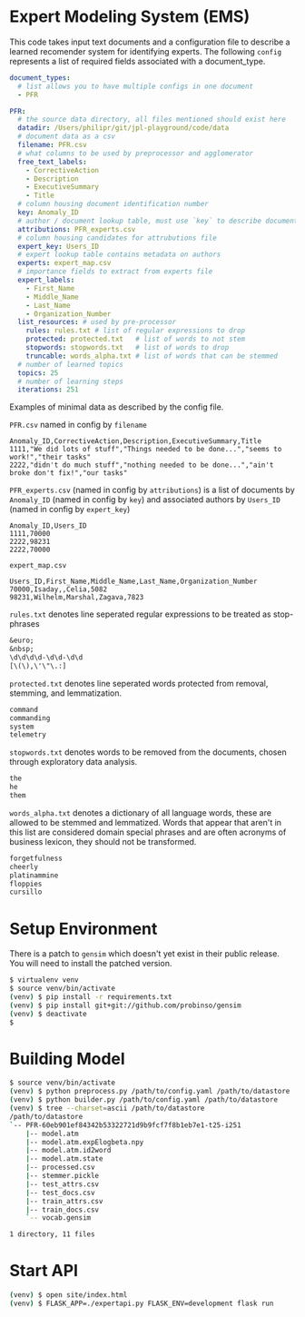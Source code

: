# Expert Modeling System (EMS)

This code takes input text documents and a configuration file to describe
a learned recomender system for identifying experts. The following `config`
represents a list of required fields associated with a document_type.

```yaml
document_types:
  # list allows you to have multiple configs in one document
  - PFR

PFR:
  # the source data directory, all files mentioned should exist here
  datadir: /Users/philipr/git/jpl-playground/code/data
  # document data as a csv
  filename: PFR.csv
  # what columns to be used by preprocessor and agglomerator
  free_text_labels:
    - CorrectiveAction
    - Description
    - ExecutiveSummary
    - Title
  # column housing document identification number
  key: Anomaly_ID
  # author / document lookup table, must use `key` to describe document
  attributions: PFR_experts.csv
  # column housing candidates for attrubutions file
  expert_key: Users_ID
  # expert lookup table contains metadata on authors
  experts: expert_map.csv
  # importance fields to extract from experts file
  expert_labels:
    - First_Name
    - Middle_Name
    - Last_Name
    - Organization_Number
  list_resources: # used by pre-processor
    rules: rules.txt # list of regular expressions to drop
    protected: protected.txt   # list of words to not stem
    stopwords: stopwords.txt   # list of words to drop
    truncable: words_alpha.txt # list of words that can be stemmed
  # number of learned topics
  topics: 25
  # number of learning steps
  iterations: 251
```

Examples of minimal data as described by the config file.

`PFR.csv` named in config by `filename`

```csv
Anomaly_ID,CorrectiveAction,Description,ExecutiveSummary,Title
1111,"We did lots of stuff","Things needed to be done...","seems to work!","their tasks"
2222,"didn't do much stuff","nothing needed to be done...","ain't broke don't fix!","our tasks"
```

`PFR_experts.csv` (named in config by `attributions`) is a list of documents by `Anomaly_ID` (named in config by `key`) and associated authors by `Users_ID` (named in config by `expert_key`)

```csv
Anomaly_ID,Users_ID
1111,70000
2222,98231
2222,70000
```

`expert_map.csv`

```csv
Users_ID,First_Name,Middle_Name,Last_Name,Organization_Number
70000,Isaday,,Celia,5082
98231,Wilhelm,Marshal,Zagava,7823
```

`rules.txt` denotes line seperated regular expressions to be treated as stop-phrases

```txt
&euro;
&nbsp;
\d\d\d\d-\d\d-\d\d
[\(\),\'\"\.:]
```

`protected.txt` denotes line seperated words protected from removal, stemming, and lemmatization.

```txt
command
commanding
system
telemetry
```

`stopwords.txt` denotes words to be removed from the documents, chosen through exploratory data analysis.

```txt
the
he
them
```

`words_alpha.txt` denotes a dictionary of all language words, these are allowed to be stemmed and lemmatized. Words that appear that aren't in this list are considered domain special phrases and are often acronyms of business lexicon, they should not be transformed.

```txt
forgetfulness
cheerly
platinammine
floppies
cursillo
```

# Setup Environment

There is a patch to `gensim` which doesn't yet exist in their public release.
You will need to install the patched version.

```bash
$ virtualenv venv
$ source venv/bin/activate
(venv) $ pip install -r requirements.txt
(venv) $ pip install git+git://github.com/probinso/gensim
(venv) $ deactivate
$
```

# Building Model

```bash
$ source venv/bin/activate
(venv) $ python preprocess.py /path/to/config.yaml /path/to/datastore
(venv) $ python builder.py /path/to/config.yaml /path/to/datastore
(venv) $ tree --charset=ascii /path/to/datastore
/path/to/datastore
`-- PFR-60eb901ef84342b53322721d9b9fcf7f8b1eb7e1-t25-i251
    |-- model.atm
    |-- model.atm.expElogbeta.npy
    |-- model.atm.id2word
    |-- model.atm.state
    |-- processed.csv
    |-- stemmer.pickle
    |-- test_attrs.csv
    |-- test_docs.csv
    |-- train_attrs.csv
    |-- train_docs.csv
    `-- vocab.gensim

1 directory, 11 files
```

# Start API

```bash
(venv) $ open site/index.html
(venv) $ FLASK_APP=./expertapi.py FLASK_ENV=development flask run
```
